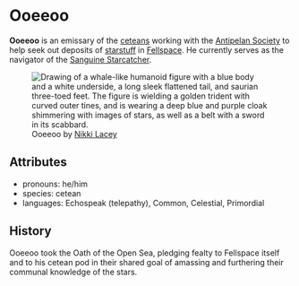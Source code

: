 # Ooeeoo

**Ooeeoo** is an emissary of the [ceteans](../../../../species/cetean/cetean.md) working with the [Antipelan Society](../../) to help seek out deposits of [starstuff](../../../../artifacts/starstuff.md) in [Fellspace](../../../../astronomy/fellspace.md). He currently serves as the navigator of the [Sanguine Starcatcher](../../fleet/sanguine-starcatcher).

<figure>
  <img src="../../../../species/cetean/ooeeoo-nikki-lacey.jpg" alt="Drawing of a whale-like humanoid figure with a blue body and a white underside, a long sleek flattened tail, and saurian three-toed feet. The figure is wielding a golden trident with curved outer tines, and is wearing a deep blue and purple cloak shimmering with images of stars, as well as a belt with a sword in its scabbard." />
  <figcaption>Ooeeoo by <a href="https://linktr.ee/hollycircling">Nikki Lacey</a></figcaption>
</figure>

## Attributes

- pronouns: he/him
- species: cetean
- languages: Echospeak (telepathy), Common, Celestial, Primordial

## History

Ooeeoo took the Oath of the Open Sea, pledging fealty to Fellspace itself and to his cetean pod in their shared goal of amassing and furthering their communal knowledge of the stars.
